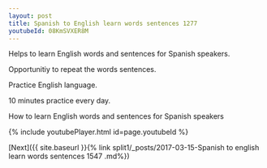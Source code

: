 ```yaml
---
layout: post
title: Spanish to English learn words sentences 1277 
youtubeId: 08KmSVXER8M
---
```

 
 
Helps to learn English words and sentences for Spanish speakers.

Opportunitiy to repeat the words sentences. 

Practice English language. 
 
10 minutes practice every day. 
 
How to learn English words and sentences for Spanish speakers 
 
{% include youtubePlayer.html id=page.youtubeId %}
 
 
[Next]({{ site.baseurl }}{% link  split1/_posts/2017-03-15-Spanish to english learn words sentences 1547 .md%})
 
